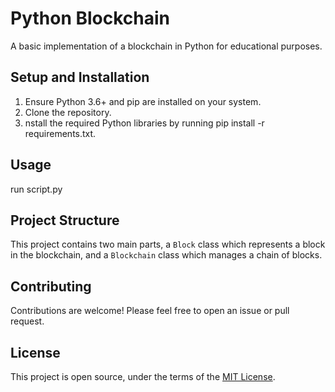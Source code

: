 # Python Blockchain

A basic implementation of a blockchain in Python for educational purposes.

## Setup and Installation
1. Ensure Python 3.6+ and pip are installed on your system.
2. Clone the repository.
3. nstall the required Python libraries by running pip install -r requirements.txt.

## Usage
run script.py

## Project Structure
This project contains two main parts, a `Block` class which represents a block in the blockchain, and a `Blockchain` class which manages a chain of blocks.

## Contributing
Contributions are welcome! Please feel free to open an issue or pull request.

## License
This project is open source, under the terms of the [MIT License](LICENSE).
